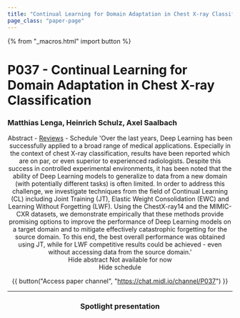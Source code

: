 ```yaml
---
title: "Continual Learning for Domain Adaptation in Chest X-ray Classification"
page_class: "paper-page"
---
```


{% from "_macros.html" import button %}

# P037 - Continual Learning for Domain Adaptation in Chest X-ray Classification


### Matthias Lenga, Heinrich Schulz, Axel Saalbach

<center><a class="toggle_visibility" data-selector=".paper_abstract" data-level="3">Abstract</a>
        - <a href="https://openreview.net/forum?id=lgE-MUlU1g">Reviews</a>
        - <a class="toggle_visibility" data-selector=".paper_qa" data-level="3">Schedule</a>

<span class="paper_abstract">
        'Over the last years, Deep Learning has been successfully applied to a broad range of medical applications. Especially in the context of chest X-ray classification, results have been reported which are on par, or even superior to experienced radiologists. Despite this success in controlled experimental environments, it has been noted that the ability of Deep Learning models to generalize to data from a new domain (with potentially different tasks) is often limited. In order to address this challenge, we investigate techniques from the field of Continual Learning (CL) including Joint Training (JT), Elastic Weight Consolidation (EWC) and Learning Without Forgetting (LWF). Using the ChestX-ray14 and the MIMIC-CXR datasets, we demonstrate empirically that these methods provide promising options to improve the performance of Deep Learning models on a target domain and to mitigate effectively catastrophic forgetting for the source domain. To this end, the best overall performance was obtained using JT, while for LWF competitive results could be achieved - even without accessing data from the source domain.'
        <span class="actions">
  <br/>
  <a class="toggle_visibility" data-level="2">Hide abstract</a></span>
</span>

<span class="paper_qa">
        Not available for now
        <br/>
        <span class="actions"><a class="toggle_visibility" data-level="2">Hide schedule</a></span>
</span>

{{ button("Access paper channel", "https://chat.midl.io/channel/P037") }}

---

### Spotlight presentation
